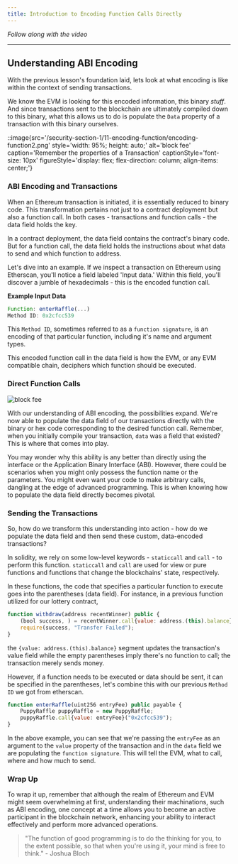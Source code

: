 ```yaml
---
title: Introduction to Encoding Function Calls Directly
---
```


_Follow along with the video_

---

## Understanding ABI Encoding

With the previous lesson's foundation laid, lets look at what encoding is like within the context of sending transactions.

We know the EVM is looking for this encoded information, this binary _stuff_. And since transactions sent to the blockchain are ultimately compiled down to this binary, what this allows us to do is populate the `Data` property of a transaction with this binary ourselves.


::image{src='/security-section-1/11-encoding-function/encoding-function2.png' style='width: 95%; height: auto;' alt='block fee' caption='Remember the properties of a Transaction' captionStyle='font-size: 10px' figureStyle='display: flex; flex-direction: column; align-items: center;'}

### ABI Encoding and Transactions

When an Ethereum transaction is initiated, it is essentially reduced to binary code. This transformation pertains not just to a contract deployment but also a function call. In both cases - transactions and function calls - the data field holds the key.

In a contract deployment, the data field contains the contract's binary code. But for a function call, the data field holds the instructions about what data to send and which function to address.

Let's dive into an example. If we inspect a transaction on Ethereum using Etherscan, you'll notice a field labeled 'Input data.' Within this field, you'll discover a jumble of hexadecimals - this is the encoded function call.

**Example Input Data**

```js
Function: enterRaffle(...)
Method ID: 0x2cfcc539
```

This `Method ID`, sometimes referred to as a `function signature`, is an encoding of that particular function, including it's name and argument types.

This encoded function call in the data field is how the EVM, or any EVM compatible chain, deciphers which function should be executed.

### Direct Function Calls

![block fee](/security-section-1/11-encoding-function/encoding-function1.png)

With our understanding of ABI encoding, the possibilities expand. We're now able to populate the data field of our transactions directly with the binary or hex code corresponding to the desired function call. Remember, when you initially compile your transaction, `data` was a field that existed? This is where that comes into play.

You may wonder why this ability is any better than directly using the interface or the Application Binary Interface (ABI). However, there could be scenarios when you might only possess the function name or the parameters. You might even want your code to make arbitrary calls, dangling at the edge of advanced programming. This is when knowing how to populate the data field directly becomes pivotal.

### Sending the Transactions

So, how do we transform this understanding into action - how do we populate the data field and then send these custom, data-encoded transactions?

In solidity, we rely on some low-level keywords - `staticcall` and `call` - to perform this function. `staticcall` and `call` are used for view or pure functions and functions that change the blockchains' state, respectively.

In these functions, the code that specifies a particular function to execute goes into the parentheses (data field). For instance, in a previous function utilized for our lottery contract,

```js
function withdraw(address recentWinner) public {
    (bool success, ) = recentWinner.call{value: address.(this).balance}("");
    require(success, "Transfer Failed");
}
```

the `{value: address.(this).balance}` segment updates the transaction's value field while the empty parentheses imply there's no function to call; the transaction merely sends money.

However, if a function needs to be executed or data should be sent, it can be specified in the parentheses, let's combine this with our previous `Method ID` we got from etherscan.

```js
function enterRaffle(uint256 entryFee) public payable {
    PuppyRaffle puppyRaffle = new PuppyRaffle;
    puppyRaffle.call{value: entryFee}("0x2cfcc539");
}
```

In the above example, you can see that we're passing the `entryFee` as an argument to the `value` property of the transaction and in the `data` field we are populating the `function signature`. This will tell the EVM, what to call, where and how much to send.

### Wrap Up

To wrap it up, remember that although the realm of Ethereum and EVM might seem overwhelming at first, understanding their machinations, such as ABI encoding, one concept at a time allows you to become an active participant in the blockchain network, enhancing your ability to interact effectively and perform more advanced operations.

> "The function of good programming is to do the thinking for you, to the extent possible, so that when you're using it, your mind is free to think." - Joshua Bloch
